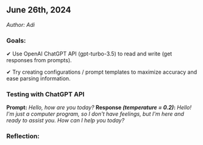 ## June 26th, 2024
<em>Author: Adi</em>

### Goals:
✔ Use OpenAI ChatGPT API (gpt-turbo-3.5) to read and write (get responses from prompts).

✔ Try creating configurations / prompt templates to maximize accuracy and ease parsing information.

### Testing with ChatGPT API
<b>Prompt:</b> <em>Hello, how are you today?</em>
<b>Response <em>(temperature = 0.2)</em>:</b> <em>Hello! I'm just a computer program, so I don't have feelings, but I'm here and ready to assist you. How can I help you today?</em>

### Reflection:
